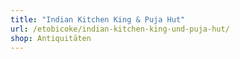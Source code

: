 ```yaml
---
title: "Indian Kitchen King & Puja Hut"
url: /etobicoke/indian-kitchen-king-und-puja-hut/
shop: Antiquitäten
---
```

